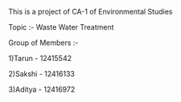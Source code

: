 This is a project of CA-1 of Environmental Studies

Topic :- Waste Water Treatment

Group of Members :-

1)Tarun   -   12415542

2)Sakshi  -   12416133 

3)Aditya  -   12416972        
